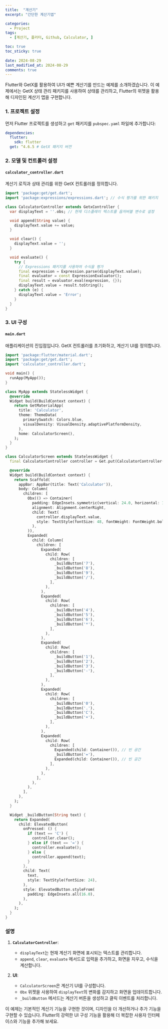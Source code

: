 ```yaml
---
title:  "계산기" 
excerpt: "간단한 계산기앱"

categories:
  - Project
tags:
  - [계산기, 플러터, Github, Calculator, ]

toc: true
toc_sticky: true
 
date: 2024-08-29
last_modified_at: 2024-08-29
comments: true
---
```





Flutter와 GetX를 활용하여 UI가 예쁜 계산기를 만드는 예제를 소개하겠습니다. 이 예제에서는 GetX 상태 관리 패키지를 사용하여 상태를 관리하고, Flutter의 위젯을 활용해 디자인된 계산기 앱을 구현합니다.

### 1. 프로젝트 설정

먼저 Flutter 프로젝트를 생성하고 `get` 패키지를 `pubspec.yaml` 파일에 추가합니다:

```yaml
dependencies:
  flutter:
    sdk: flutter
  get: ^4.6.5 # GetX 패키지 버전
```

### 2. 모델 및 컨트롤러 설정

#### `calculator_controller.dart`

계산기 로직과 상태 관리를 위한 GetX 컨트롤러를 정의합니다.

```dart
import 'package:get/get.dart';
import 'package:expressions/expressions.dart'; // 수식 평가를 위한 패키지

class CalculatorController extends GetxController {
  var displayText = ''.obs; // 현재 디스플레이 텍스트를 옵저버블 변수로 설정

  void append(String value) {
    displayText.value += value;
  }

  void clear() {
    displayText.value = '';
  }

  void evaluate() {
    try {
      // Expressions 패키지를 사용하여 수식을 평가
      final expression = Expression.parse(displayText.value);
      final evaluator = const ExpressionEvaluator();
      final result = evaluator.eval(expression, {});
      displayText.value = result.toString();
    } catch (e) {
      displayText.value = 'Error';
    }
  }
}
```

### 3. UI 구성

#### `main.dart`

애플리케이션의 진입점입니다. GetX 컨트롤러를 초기화하고, 계산기 UI를 정의합니다.

```dart
import 'package:flutter/material.dart';
import 'package:get/get.dart';
import 'calculator_controller.dart';

void main() {
  runApp(MyApp());
}

class MyApp extends StatelessWidget {
  @override
  Widget build(BuildContext context) {
    return GetMaterialApp(
      title: 'Calculator',
      theme: ThemeData(
        primarySwatch: Colors.blue,
        visualDensity: VisualDensity.adaptivePlatformDensity,
      ),
      home: CalculatorScreen(),
    );
  }
}

class CalculatorScreen extends StatelessWidget {
  final CalculatorController controller = Get.put(CalculatorController());

  @override
  Widget build(BuildContext context) {
    return Scaffold(
      appBar: AppBar(title: Text('Calculator')),
      body: Column(
        children: [
          Obx(() => Container(
            padding: EdgeInsets.symmetric(vertical: 24.0, horizontal: 16.0),
            alignment: Alignment.centerRight,
            child: Text(
              controller.displayText.value,
              style: TextStyle(fontSize: 48, fontWeight: FontWeight.bold),
            ),
          )),
          Expanded(
            child: Column(
              children: [
                Expanded(
                  child: Row(
                    children: [
                      _buildButton('7'),
                      _buildButton('8'),
                      _buildButton('9'),
                      _buildButton('/'),
                    ],
                  ),
                ),
                Expanded(
                  child: Row(
                    children: [
                      _buildButton('4'),
                      _buildButton('5'),
                      _buildButton('6'),
                      _buildButton('*'),
                    ],
                  ),
                ),
                Expanded(
                  child: Row(
                    children: [
                      _buildButton('1'),
                      _buildButton('2'),
                      _buildButton('3'),
                      _buildButton('-'),
                    ],
                  ),
                ),
                Expanded(
                  child: Row(
                    children: [
                      _buildButton('0'),
                      _buildButton('.'),
                      _buildButton('C'),
                      _buildButton('+'),
                    ],
                  ),
                ),
                Expanded(
                  child: Row(
                    children: [
                      Expanded(child: Container()), // 빈 공간
                      _buildButton('='),
                      Expanded(child: Container()), // 빈 공간
                    ],
                  ),
                ),
              ],
            ),
          ),
        ],
      ),
    );
  }

  Widget _buildButton(String text) {
    return Expanded(
      child: ElevatedButton(
        onPressed: () {
          if (text == 'C') {
            controller.clear();
          } else if (text == '=') {
            controller.evaluate();
          } else {
            controller.append(text);
          }
        },
        child: Text(
          text,
          style: TextStyle(fontSize: 24),
        ),
        style: ElevatedButton.styleFrom(
          padding: EdgeInsets.all(16.0),
        ),
      ),
    );
  }
}
```

### 설명

1. **`CalculatorController`**:
   - `displayText`는 현재 계산기 화면에 표시되는 텍스트를 관리합니다.
   - `append`, `clear`, `evaluate` 메서드로 입력을 추가하고, 화면을 지우고, 수식을 계산합니다.

2. **UI**:
   - `CalculatorScreen`은 계산기 UI를 구성합니다.
   - `Obx` 위젯을 사용하여 `displayText`의 변화를 감지하고 화면을 업데이트합니다.
   - `_buildButton` 메서드는 계산기 버튼을 생성하고 클릭 이벤트를 처리합니다.

이 예제는 기본적인 계산기 기능을 구현한 것이며, 디자인을 더 개선하거나 추가 기능을 구현할 수 있습니다. Flutter의 강력한 UI 구성 기능을 활용해 더 복잡한 사용자 인터페이스와 기능을 추가해 보세요.
